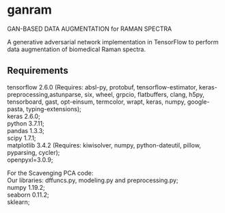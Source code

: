 # ganram
GAN-BASED DATA AUGMENTATION for RAMAN SPECTRA 

A generative adversarial network implementation in TensorFlow to perform data augmentation of biomedical Raman spectra.

## Requirements
tensorflow 2.6.0 (Requires: absl-py, protobuf, tensorflow-estimator, keras-preprocessing,astunparse, six, wheel, grpcio, flatbuffers, clang, h5py, tensorboard, gast, opt-einsum, termcolor, wrapt, keras, numpy, google-pasta, typing-extensions);  
keras 2.6.0;  
python 3.7.11;  
pandas 1.3.3;  
scipy 1.7.1;  
matplotlib 3.4.2 (Requires: kiwisolver, numpy, python-dateutil, pillow, pyparsing, cycler);  
openpyxl=3.0.9;  

For the Scavenging PCA code:  
Our libraries: dffuncs.py, modeling.py and preprocessing.py;  
numpy 1.19.2;  
seaborn 0.11.2;  
sklearn;


